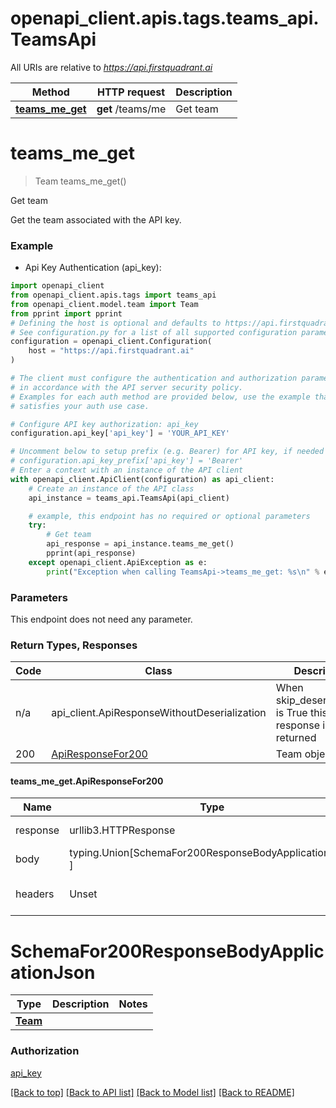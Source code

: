 <a name="__pageTop"></a>
# openapi_client.apis.tags.teams_api.TeamsApi

All URIs are relative to *https://api.firstquadrant.ai*

Method | HTTP request | Description
------------- | ------------- | -------------
[**teams_me_get**](#teams_me_get) | **get** /teams/me | Get team

# **teams_me_get**
<a name="teams_me_get"></a>
> Team teams_me_get()

Get team

Get the team associated with the API key.

### Example

* Api Key Authentication (api_key):
```python
import openapi_client
from openapi_client.apis.tags import teams_api
from openapi_client.model.team import Team
from pprint import pprint
# Defining the host is optional and defaults to https://api.firstquadrant.ai
# See configuration.py for a list of all supported configuration parameters.
configuration = openapi_client.Configuration(
    host = "https://api.firstquadrant.ai"
)

# The client must configure the authentication and authorization parameters
# in accordance with the API server security policy.
# Examples for each auth method are provided below, use the example that
# satisfies your auth use case.

# Configure API key authorization: api_key
configuration.api_key['api_key'] = 'YOUR_API_KEY'

# Uncomment below to setup prefix (e.g. Bearer) for API key, if needed
# configuration.api_key_prefix['api_key'] = 'Bearer'
# Enter a context with an instance of the API client
with openapi_client.ApiClient(configuration) as api_client:
    # Create an instance of the API class
    api_instance = teams_api.TeamsApi(api_client)

    # example, this endpoint has no required or optional parameters
    try:
        # Get team
        api_response = api_instance.teams_me_get()
        pprint(api_response)
    except openapi_client.ApiException as e:
        print("Exception when calling TeamsApi->teams_me_get: %s\n" % e)
```
### Parameters
This endpoint does not need any parameter.

### Return Types, Responses

Code | Class | Description
------------- | ------------- | -------------
n/a | api_client.ApiResponseWithoutDeserialization | When skip_deserialization is True this response is returned
200 | [ApiResponseFor200](#teams_me_get.ApiResponseFor200) | Team object

#### teams_me_get.ApiResponseFor200
Name | Type | Description  | Notes
------------- | ------------- | ------------- | -------------
response | urllib3.HTTPResponse | Raw response |
body | typing.Union[SchemaFor200ResponseBodyApplicationJson, ] |  |
headers | Unset | headers were not defined |

# SchemaFor200ResponseBodyApplicationJson
Type | Description  | Notes
------------- | ------------- | -------------
[**Team**](../../models/Team.md) |  | 


### Authorization

[api_key](../../../README.md#api_key)

[[Back to top]](#__pageTop) [[Back to API list]](../../../README.md#documentation-for-api-endpoints) [[Back to Model list]](../../../README.md#documentation-for-models) [[Back to README]](../../../README.md)

